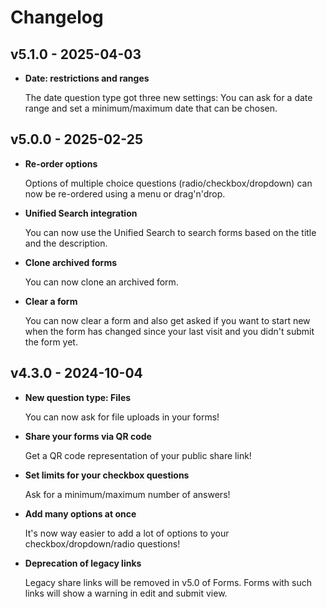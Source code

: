 <!--
  - SPDX-FileCopyrightText: 2024 Nextcloud GmbH and Nextcloud contributors
  - SPDX-License-Identifier: AGPL-3.0-only
-->

# Changelog

## v5.1.0 - 2025-04-03

- **Date: restrictions and ranges**

    The date question type got three new settings: You can ask for a date range and set a minimum/maximum date that can be chosen.

## v5.0.0 - 2025-02-25

- **Re-order options**

    Options of multiple choice questions (radio/checkbox/dropdown) can now be re-ordered using a menu or drag'n'drop.

- **Unified Search integration**

    You can now use the Unified Search to search forms based on the title and the description.

- **Clone archived forms**

    You can now clone an archived form.

- **Clear a form**

    You can now clear a form and also get asked if you want to start new when the form has changed since your last visit and you didn't submit the form yet.

## v4.3.0 - 2024-10-04

- **New question type: Files**

    You can now ask for file uploads in your forms!

- **Share your forms via QR code**

    Get a QR code representation of your public share link!

- **Set limits for your checkbox questions**

    Ask for a minimum/maximum number of answers!

- **Add many options at once**

    It's now way easier to add a lot of options to your checkbox/dropdown/radio questions!

- **Deprecation of legacy links**

    Legacy share links will be removed in v5.0 of Forms. Forms with such links will show a warning in edit and submit view.

